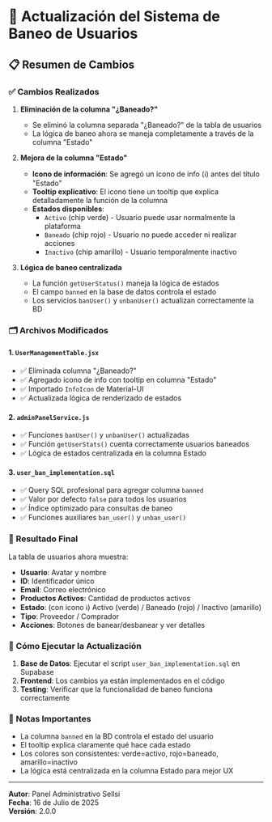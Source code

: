 # 🔄 Actualización del Sistema de Baneo de Usuarios

## 📋 Resumen de Cambios

### ✅ Cambios Realizados

1. **Eliminación de la columna "¿Baneado?"**
   - Se eliminó la columna separada "¿Baneado?" de la tabla de usuarios
   - La lógica de baneo ahora se maneja completamente a través de la columna "Estado"

2. **Mejora de la columna "Estado"**
   - **Icono de información**: Se agregó un icono de info (ℹ️) antes del título "Estado"
   - **Tooltip explicativo**: El icono tiene un tooltip que explica detalladamente la función de la columna
   - **Estados disponibles**:
     - `Activo` (chip verde) - Usuario puede usar normalmente la plataforma
     - `Baneado` (chip rojo) - Usuario no puede acceder ni realizar acciones
     - `Inactivo` (chip amarillo) - Usuario temporalmente inactivo

3. **Lógica de baneo centralizada**
   - La función `getUserStatus()` maneja la lógica de estados
   - El campo `banned` en la base de datos controla el estado
   - Los servicios `banUser()` y `unbanUser()` actualizan correctamente la BD

### 🗂️ Archivos Modificados

#### 1. `UserManagementTable.jsx`
- ✅ Eliminada columna "¿Baneado?"
- ✅ Agregado icono de info con tooltip en columna "Estado"
- ✅ Importado `InfoIcon` de Material-UI
- ✅ Actualizada lógica de renderizado de estados

#### 2. `adminPanelService.js`
- ✅ Funciones `banUser()` y `unbanUser()` actualizadas
- ✅ Función `getUserStats()` cuenta correctamente usuarios baneados
- ✅ Lógica de estados centralizada en la columna Estado

#### 3. `user_ban_implementation.sql`
- ✅ Query SQL profesional para agregar columna `banned`
- ✅ Valor por defecto `false` para todos los usuarios
- ✅ Índice optimizado para consultas de baneo
- ✅ Funciones auxiliares `ban_user()` y `unban_user()`

### 🎯 Resultado Final

La tabla de usuarios ahora muestra:
- **Usuario**: Avatar y nombre
- **ID**: Identificador único
- **Email**: Correo electrónico
- **Productos Activos**: Cantidad de productos activos
- **Estado**: (con icono ℹ️) Activo (verde) / Baneado (rojo) / Inactivo (amarillo)
- **Tipo**: Proveedor / Comprador
- **Acciones**: Botones de banear/desbanear y ver detalles

### 🔧 Cómo Ejecutar la Actualización

1. **Base de Datos**: Ejecutar el script `user_ban_implementation.sql` en Supabase
2. **Frontend**: Los cambios ya están implementados en el código
3. **Testing**: Verificar que la funcionalidad de baneo funciona correctamente

### 📝 Notas Importantes

- La columna `banned` en la BD controla el estado del usuario
- El tooltip explica claramente qué hace cada estado
- Los colores son consistentes: verde=activo, rojo=baneado, amarillo=inactivo
- La lógica está centralizada en la columna Estado para mejor UX

---

**Autor**: Panel Administrativo Sellsi  
**Fecha**: 16 de Julio de 2025  
**Versión**: 2.0.0
